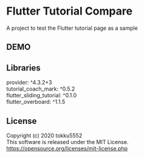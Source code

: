 # Flutter Tutorial Compare 

A project to test the Flutter tutorial page as a sample  

## DEMO

## Libraries
  provider: ^4.3.2+3  
  tutorial_coach_mark: ^0.5.2  
  flutter_sliding_tutorial: ^0.1.0  
  flutter_overboard: ^1.1.5  

## License
Copyright (c) 2020 tokku5552  
This software is released under the MIT License.  
https://opensource.org/licenses/mit-license.php  

